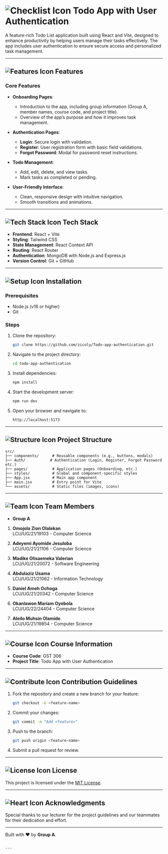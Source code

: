 # ![Checklist Icon](https://img.icons8.com/emoji/48/000000/check-mark-emoji.png "Checklist") Todo App with User Authentication

A feature-rich Todo List application built using React and Vite, designed to enhance productivity by helping users manage their tasks effectively. The app includes user authentication to ensure secure access and personalized task management.

---

## ![Features Icon](https://img.icons8.com/ios-filled/50/000000/list.png "Features") Features

### Core Features
- **Onboarding Pages**:
  - Introduction to the app, including group information (Group A, member names, course code, and project title).
  - Overview of the app’s purpose and how it improves task management.

- **Authentication Pages**:
  - **Login**: Secure login with validation.
  - **Register**: User registration form with basic field validations.
  - **Forgot Password**: Modal for password reset instructions.

- **Todo Management**:
  - Add, edit, delete, and view tasks.
  - Mark tasks as completed or pending.

- **User-Friendly Interface**:
  - Clean, responsive design with intuitive navigation.
  - Smooth transitions and animations.

---

## ![Tech Stack Icon](https://img.icons8.com/color/48/000000/system-task.png "Tech Stack") Tech Stack
- **Frontend**: React + Vite  
- **Styling**: Tailwind CSS  
- **State Management**: React Context API  
- **Routing**: React Router  
- **Authentication**: MongoDB with Node.js and Express.js  
- **Version Control**: Git + GitHub  

---

## ![Setup Icon](https://img.icons8.com/color/48/000000/settings.png "Setup") Installation

### Prerequisites
- Node.js (v16 or higher)
- Git

### Steps
1. Clone the repository:
   ```bash
   git clone https://github.com/zicoly/Todo-app-authentication.git
   ```
2. Navigate to the project directory:
   ```bash
   cd todo-app-authentication
   ```
3. Install dependencies:
   ```bash
   npm install
   ```
4. Start the development server:
   ```bash
   npm run dev
   ```
5. Open your browser and navigate to:
   ```text
   http://localhost:5173
   ```

---

## ![Structure Icon](https://img.icons8.com/dusk/64/000000/folder-invoices.png "Folder Structure") Project Structure
```
src/
├── components/      # Reusable components (e.g., buttons, modals)
├── Auth/           # Authentication (Login, Register, Forgot Password etc.)
├── pages/           # Application pages (Onboarding, etc.)
├── styles/          # Global and component-specific styles
├── App.jsx          # Main app component
├── main.jsx         # Entry point for Vite
└── assets/          # Static files (images, icons)
```

---

## ![Team Icon](https://img.icons8.com/color/48/000000/conference-call.png "Team") Team Members
- **Group A**  
1. **Omojola Zion Olalekan**  
   LCU/UG/21/19103 - Computer Science  

2. **Adeyemi Ayomide Jesuloba**  
   LCU/UG/21/21106 - Computer Science  

3. **Madike Olisaemeka Valerian**  
   LCU/UG/21/20072 - Software Engineering  

4. **Abdulaziz Usama**  
   LCU/UG/21/21062 - Information Technology  

5. **Daniel Ameh Ochoga**  
   LCU/UG/21/20342 - Computer Science  

6. **Okanlawon Mariam Oyebola**  
   LCU/UG/22/24404 - Computer Science  

7. **Aleilo Muhsin Olamide**  
   LCU/UG/21/19854 - Computer Science  

---

## ![Course Icon](https://img.icons8.com/external-flat-juicy-fish/48/000000/external-book-education-flat-flat-juicy-fish.png "Course") Course Information
- **Course Code**: GST 306  
- **Project Title**: Todo App with User Authentication  

---

## ![Contribute Icon](https://img.icons8.com/fluency/48/000000/pull-request.png "Contribute") Contribution Guidelines
1. Fork the repository and create a new branch for your feature:
   ```bash
   git checkout -b <feature-name>
   ```
2. Commit your changes:
   ```bash
   git commit -m "Add <feature>"
   ```
3. Push to the branch:
   ```bash
   git push origin <feature-name>
   ```
4. Submit a pull request for review.

---

## ![License Icon](https://img.icons8.com/color/48/000000/copyright.png "License") License
This project is licensed under the [MIT License](https://opensource.org/licenses/MIT).

---

## ![Heart Icon](https://img.icons8.com/emoji/48/000000/red-heart.png "Built with Love") Acknowledgments
Special thanks to our lecturer for the project guidelines and our teammates for their dedication and effort.

---

Built with ❤️ by **Group A**.
```

---
